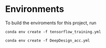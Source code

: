 # Environments
To build the enviroments for this project, run
```
conda env create -f tensorflow_training.yml
```
```
conda env create -f DeepDesign_acc.yml
